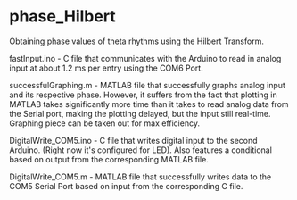 # phase_Hilbert
Obtaining phase values of theta rhythms using the Hilbert Transform.



fastInput.ino - C file that communicates with the Arduino to read in analog input at about 1.2 ms per entry using the COM6 Port.

successfulGraphing.m - MATLAB file that successfully graphs analog input and its respective phase. However, it suffers from the fact that plotting in MATLAB takes significantly more time than it takes to read analog data from the Serial port, making the plotting delayed, but the input still real-time. Graphing piece can be taken out for max efficiency.

DigitalWrite_COM5.ino - C file that writes digital input to the second Arduino. (Right now it's configured for LED). Also features a conditional based on output from the corresponding MATLAB file.

DigitalWrite_COM5.m - MATLAB file that successfully writes data to the COM5 Serial Port based on input from the corresponding C file.
